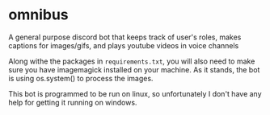 # omnibus
A general purpose discord bot that keeps track of user's roles, makes captions for images/gifs, and plays youtube videos in voice channels

Along withe the packages in `requirements.txt`, you will also need to make sure you have imagemagick installed on your machine. As it stands, the bot is using os.system() to process the images.

This bot is programmed to be run on linux, so unfortunately I don't have any help for getting it running on windows.
